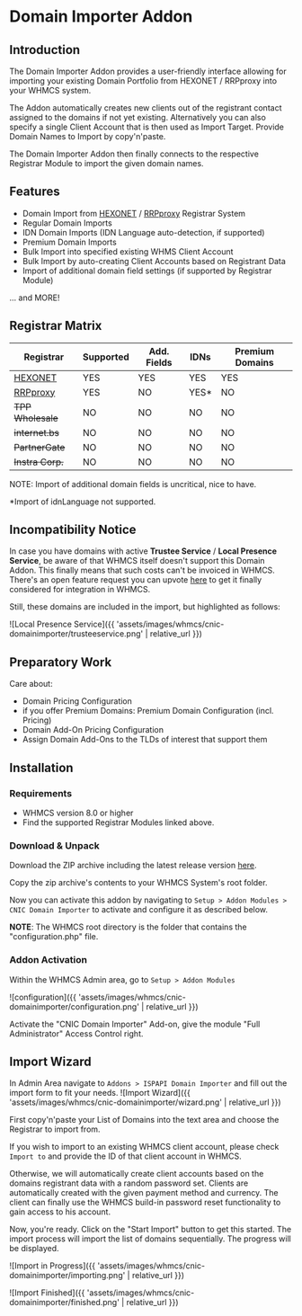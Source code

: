 # Domain Importer Addon

## Introduction

The Domain Importer Addon provides a user-friendly interface allowing for importing your existing Domain Portfolio from HEXONET / RRPproxy into your WHMCS system.

The Addon automatically creates new clients out of the registrant contact assigned to the domains if not yet existing. Alternatively you can also specify a single Client Account that is then used as Import Target. Provide Domain Names to Import by copy'n'paste.

The Domain Importer Addon then finally connects to the respective Registrar Module to import the given domain names.

## Features

- Domain Import from [HEXONET](//github.com/hexonet/whmcs-ispapi-registrar/raw/master/whmcs-ispapi-registrar-latest.zip) / [RRPproxy](https://github.com/rrpproxy/whmcs-rrpproxy-registrar/raw/master/whmcs-rrpproxy-registrar-latest.zip) Registrar System
- Regular Domain Imports
- IDN Domain Imports (IDN Language auto-detection, if supported)
- Premium Domain Imports
- Bulk Import into specified existing WHMS Client Account
- Bulk Import by auto-creating Client Accounts based on Registrant Data
- Import of additional domain field settings (if supported by Registrar Module)

... and MORE!

## Registrar Matrix

| Registrar                                                                                                       | Supported | Add. Fields | IDNs  | Premium Domains |
| --------------------------------------------------------------------------------------------------------------- | --------- | ----------- | ----- | --------------- |
| [HEXONET](//github.com/hexonet/whmcs-ispapi-registrar/raw/master/whmcs-ispapi-registrar-latest.zip)             | YES       | YES         | YES   | YES             |
| [RRPproxy](https://github.com/rrpproxy/whmcs-rrpproxy-registrar/raw/master/whmcs-rrpproxy-registrar-latest.zip) | YES       | NO          | YES\* | NO              |
| ~~TPP Wholesale~~                                                                                               | NO        | NO          | NO    | NO              |
| ~~internet.bs~~                                                                                                 | NO        | NO          | NO    | NO              |
| ~~PartnerGate~~                                                                                                 | NO        | NO          | NO    | NO              |
| ~~Instra Corp.~~                                                                                                | NO        | NO          | NO    | NO              |

NOTE: Import of additional domain fields is uncritical, nice to have.

\*Import of idnLanguage not supported.

## Incompatibility Notice

In case you have domains with active **Trustee Service** / **Local Presence Service**, be aware of that WHMCS itself doesn't support this Domain Addon. This finally means that such costs can't be invoiced in WHMCS. There's an open feature request you can upvote [here](//requests.whmcs.com/topic/integrate-trustee-service-as-generic-domain-add-on) to get it finally considered for integration in WHMCS.

Still, these domains are included in the import, but highlighted as follows:

![Local Presence Service]({{ 'assets/images/whmcs/cnic-domainimporter/trusteeservice.png' | relative_url }})

## Preparatory Work

Care about:

- Domain Pricing Configuration
- if you offer Premium Domains: Premium Domain Configuration (incl. Pricing)
- Domain Add-On Pricing Configuration
- Assign Domain Add-Ons to the TLDs of interest that support them

## Installation

### Requirements

- WHMCS version 8.0 or higher
- Find the supported Registrar Modules linked above.

### Download & Unpack

Download the ZIP archive including the latest release version [here](//github.com/centralnic-reseller/whmcs-domainimporter/raw/master/whmcs-cnic-domainimport-latest.zip).

Copy the zip archive's contents to your WHMCS System's root folder.

Now you can activate this addon by navigating to `Setup > Addon Modules > CNIC Domain Importer` to activate and configure it as described below.

**NOTE**: The WHMCS root directory is the folder that contains the "configuration.php" file.

### Addon Activation

Within the WHMCS Admin area, go to `Setup > Addon Modules`

![configuration]({{ 'assets/images/whmcs/cnic-domainimporter/configuration.png' | relative_url }})

Activate the "CNIC Domain Importer" Add-on, give the module "Full Administrator" Access Control right.

## Import Wizard

In Admin Area navigate to `Addons > ISPAPI Domain Importer` and fill out the import form to fit your needs.
![Import Wizard]({{ 'assets/images/whmcs/cnic-domainimporter/wizard.png' | relative_url }})

First copy'n'paste your List of Domains into the text area and choose the Registrar to import from.

If you wish to import to an existing WHMCS client account, please check `Import to` and provide the ID of that client account in WHMCS.

Otherwise, we will automatically create client accounts based on the domains registrant data with a random password set. Clients are automatically created with the given payment method and currency. The client can finally use the WHMCS build-in password reset functionality to gain access to his account.

Now, you're ready. Click on the "Start Import" button to get this started. The import process will import the list of domains sequentially. The progress will be displayed.

![Import in Progress]({{ 'assets/images/whmcs/cnic-domainimporter/importing.png' | relative_url }})

![Import Finished]({{ 'assets/images/whmcs/cnic-domainimporter/finished.png' | relative_url }})
